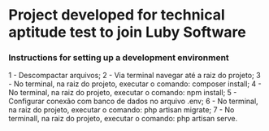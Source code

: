 # Project developed for technical aptitude test to join Luby Software

### Instructions for setting up a development environment

1 - Descompactar arquivos;
2 - Via terminal navegar até a raiz do projeto;
3 - No terminal, na raiz do projeto, executar o comando: composer install;
4 - No terminal, na raiz do projeto, executar o comando: npm install;
5 - Configurar conexão com banco de dados no arquivo .env;
6 - No terminal, na raiz do projeto, executar o comando: php artisan migrate;
7 - No terminall, na raiz do projeto, executar o comando: php artisan serve.
